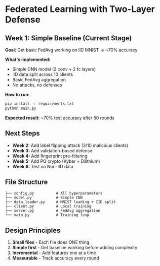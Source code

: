# Federated Learning with Two-Layer Defense

## Week 1: Simple Baseline (Current Stage)

**Goal:** Get basic FedAvg working on IID MNIST → ~70% accuracy

**What's implemented:**
- Simple CNN model (2 conv + 2 fc layers)
- IID data split across 10 clients
- Basic FedAvg aggregation
- No attacks, no defenses

**How to run:**
```bash
pip install -r requirements.txt
python main.py
```

**Expected result:** ~70% test accuracy after 50 rounds

## Next Steps

- **Week 2:** Add label flipping attack (3/10 malicious clients)
- **Week 3:** Add validation-based defense
- **Week 4:** Add fingerprint pre-filtering
- **Week 5:** Add PQ crypto (Kyber + Dilithium)
- **Week 6:** Test on Non-IID data

## File Structure

```
├── config.py          # All hyperparameters
├── model.py           # Simple CNN
├── data_loader.py     # MNIST loading + IID split
├── client.py          # Local training
├── server.py          # FedAvg aggregation
└── main.py            # Training loop
```

## Design Principles

1. **Small files** - Each file does ONE thing
2. **Simple first** - Get baseline working before adding complexity
3. **Incremental** - Add features one at a time
4. **Measurable** - Track accuracy every round
